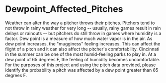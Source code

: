 # Dewpoint_Affected_Pitches

Weather can alter the way a pitcher throws their pitches. Pitchers tend to not throw in rainy weather for very long -- usually, rainy games result in rain delays or rainouts -- but pitchers do still throw in games where humidity is a factor. Dew point is a measure of how much water vapor is in the air. As dew point increases, the "mugginess" feeling increases. This can affect the flight of a pitch and it can also affect the pitcher's comfortability.
Cincinnati in the summer can be one of the most humid-feeling parks to play in. At a dew point of 65 degrees F, the feeling of humidity becomes uncomfortable. For the purposes of this project and using the pitch data provided, please identify the probability a pitch was affected by a dew point greater than 65 degrees F.

